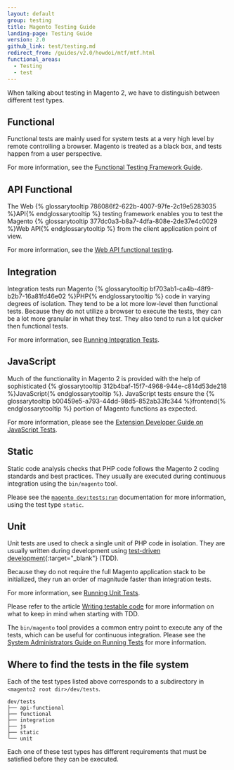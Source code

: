 ```yaml
---
layout: default
group: testing
title: Magento Testing Guide
landing-page: Testing Guide
version: 2.0
github_link: test/testing.md
redirect_from: /guides/v2.0/howdoi/mtf/mtf.html
functional_areas:
  - Testing
  - test
---
```


When talking about testing in Magento 2, we have to distinguish between different test types.

## Functional
  Functional tests are mainly used for system tests at a very high level by remote controlling a browser. Magento is treated as a black box, and tests happen from a user perspective.  

  For more information, see the [Functional Testing Framework Guide]({{page.baseurl}}mtf/mtf_introduction.html).

## API Functional 
  The Web {% glossarytooltip 786086f2-622b-4007-97fe-2c19e5283035 %}API{% endglossarytooltip %} testing framework enables you to test the Magento {% glossarytooltip 377dc0a3-b8a7-4dfa-808e-2de37e4c0029 %}Web API{% endglossarytooltip %} from the client application point of view.
  
  For more information, see the [Web API functional testing]({{page.baseurl}}get-started/web-api-functional-testing.html).
  
## Integration  
  Integration tests run Magento {% glossarytooltip bf703ab1-ca4b-48f9-b2b7-16a81fd46e02 %}PHP{% endglossarytooltip %} code in varying degrees of isolation. They tend to be a lot more low-level then functional tests. Because they do not utilize a browser to execute the tests, they can be a lot more granular in what they test. They also tend to run a lot quicker then functional tests.
  
  For more information, see [Running Integration Tests]({{page.baseurl}}test/integration/integration_test_execution.html).
  
## JavaScript  
  Much of the functionality in Magento 2 is provided with the help of sophisticated {% glossarytooltip 312b4baf-15f7-4968-944e-c814d53de218 %}JavaScript{% endglossarytooltip %}. JavaScript tests ensure the {% glossarytooltip b00459e5-a793-44dd-98d5-852ab33fc344 %}frontend{% endglossarytooltip %} portion of Magento functions as expected.  

  For more information, please see the [Extension Developer Guide on JavaScript Tests]({{page.baseurl}}test/js/test_js-unit.html).
  
## Static  
  Static code analysis checks that PHP code follows the Magento 2 coding standards and best practices. They usually are executed during continuous integration using the `bin/magento` tool. 

  Please see the [`magento dev:tests:run`]({{page.baseurl}}config-guide/cli/config-cli-subcommands-test.html) documentation for more information, using the test type `static`. 

## Unit  
  Unit tests are used to check a single unit of PHP code in isolation. They are usually written during development using [test-driven development](https://en.wikipedia.org/wiki/Test-driven_development){:target="_blank"} (TDD).  

  Because they do not require the full Magento application stack to be initialized, they run an order of magnitude faster than integration tests.  

  For more information, see [Running Unit Tests]({{page.baseurl}}test/unit/unit_test_execution.html).

  Please refer to the article [Writing testable code]({{page.baseurl}}test/unit/writing_testable_code.html) for more information on what to keep in mind when starting with TDD.

The `bin/magento` tool provides a common entry point to execute any of the tests, which can be useful for continuous integration. Please see the [System Administrators Guide on Running Tests]({{page.baseurl}}config-guide/cli/config-cli-subcommands-test.html) for more information. 

## Where to find the tests in the file system

Each of the test types listed above corresponds to a subdirectory in `<magento2 root dir>/dev/tests`.

    dev/tests  
    ├── api-functional  
    ├── functional  
    ├── integration  
    ├── js  
    ├── static  
    └── unit  

Each one of these test types has different requirements that must be satisfied before they can be executed.  
